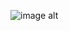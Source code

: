 

![image alt](https://github.com/myildirim6198/HighSpeedZynqHWPlattform/tree/5827f82d911d28c237fe0ae568d7c19342c35d34/Images)
